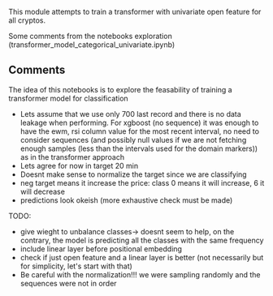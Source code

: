 This module attempts to train a transformer with univariate open feature for all cryptos.

Some comments from the notebooks exploration (transformer_model_categorical_univariate.ipynb)

## Comments

The idea of this notebooks is to explore the feasability of training a transformer model for classification

- Lets assume that we use only 700 last record and there is no data leakage when performing. For xgboost (no sequence) it was enough to have the ewm, rsi column value for the most recent interval, no need to consider sequences (and possibly null values if we are not fetching enough samples (less than the intervals used for the domain markers)) as in the transformer approach 
- Lets agree for now in target 20 min
- Doesnt make sense to normalize the target since we are classifying
- neg target means it increase the price: class 0 means it will increase, 6 it will decrease
- predictions look okeish (more exhaustive check must be made)

TODO:
- give wieght to unbalance classes-> doesnt seem to help, on the contrary, the model is predicting all the classes with the same frequency
- include linear layer before positional embedding
- check if just open feature and a linear layer is better (not necessarily but for simplicity, let's start with that)
- Be careful with the normalization!!! we were sampling randomly and the sequences were not in order